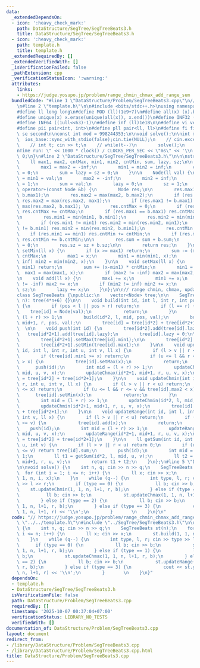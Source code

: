 ```yaml
---
data:
  _extendedDependsOn:
  - icon: ':heavy_check_mark:'
    path: DataStructure/SegTree/SegTreeBeats3.h
    title: DataStructure/SegTree/SegTreeBeats3.h
  - icon: ':heavy_check_mark:'
    path: template.h
    title: template.h
  _extendedRequiredBy: []
  _extendedVerifiedWith: []
  _isVerificationFailed: false
  _pathExtension: cpp
  _verificationStatusIcon: ':warning:'
  attributes:
    links:
    - https://judge.yosupo.jp/problem/range_chmin_chmax_add_range_sum
  bundledCode: "#line 1 \"DataStructure/Problem/SegTreeBeats3.cpp\"\n// https://judge.yosupo.jp/problem/range_chmin_chmax_add_range_sum\n\
    \n#line 2 \"template.h\"\n\n#include <bits/stdc++.h>\nusing namespace std;\n \n\
    #define ll long long\n#define MOD (ll)(1e9+7)\n#define all(x) (x).begin(),(x).end()\n\
    #define unique(x) x.erase(unique(all(x)), x.end())\n#define INF32 ((1ull<<31)-1)\n\
    #define INF64 ((1ull<<63)-1)\n#define inf (ll)1e18\n\n#define vi vector<int>\n\
    #define pii pair<int, int>\n#define pll pair<ll, ll>\n#define fi first\n#define\
    \ se second\n\nconst int mod = 998244353;\n\nvoid solve();\n\nint main(){\n  \
    \  ios_base::sync_with_stdio(false);cin.tie(NULL);\n    // cin.exceptions(cin.failbit);\n\
    \    // int t; cin >> t;\n    // while(t--)\n        solve();\n    cerr << \"\\\
    nTime run: \" << 1000 * clock() / CLOCKS_PER_SEC << \"ms\" << '\\n';\n    return\
    \ 0;\n}\n#line 2 \"DataStructure/SegTree/SegTreeBeats3.h\"\n\n\nstruct Node {\n\
    \    ll max1, max2, cntMax, min1, min2, cntMin, sum, lazy, sz;\n\n    Node() {\n\
    \        max1 = max2 = -inf;\n        min1 = min2 = inf;\n        cntMax = cntMin\
    \ = 0;\n        sum = lazy = sz = 0;\n    }\n\n    Node(ll val) {\n        max1\
    \ = min1 = val;\n        max2 = -inf;\n        min2 = inf;\n        cntMax = cntMin\
    \ = 1;\n        sum = val;\n        lazy = 0;\n        sz = 1;\n    }\n\n    Node\
    \ operator+(const Node &b) {\n        Node res;\n\n        res.max1 = max(max1,\
    \ b.max1);\n        res.max2 = max(max2, b.max2);\n        if (res.max1 != max1)\
    \ res.max2 = max(res.max2, max1);\n        if (res.max1 != b.max1) res.max2 =\
    \ max(res.max2, b.max1); \n        res.cntMax = 0;\n        if (res.max1 == max1)\
    \ res.cntMax += cntMax;\n        if (res.max1 == b.max1) res.cntMax += b.cntMax;\n\
    \n        res.min1 = min(min1, b.min1);\n        res.min2 = min(min2, b.min2);\n\
    \        if (res.min1 != min1) res.min2 = min(res.min2, min1);\n        if (res.min1\
    \ != b.min1) res.min2 = min(res.min2, b.min1);\n        res.cntMin = 0;\n    \
    \    if (res.min1 == min1) res.cntMin += cntMin;\n        if (res.min1 == b.min1)\
    \ res.cntMin += b.cntMin;\n\n        res.sum = sum + b.sum;\n        res.lazy\
    \ = 0;\n        res.sz = sz + b.sz;\n\n        return res;\n    }\n\n    void\
    \ setMin(ll x) {\n        if (x >= max1) return;\n        sum -= (max1 - x) *\
    \ cntMax;\n        max1 = x;\n        min1 = min(min1, x);\n        if (min2 !=\
    \ inf) min2 = min(min2, x);\n    }\n\n    void setMax(ll x) {\n        if (x <=\
    \ min1) return;\n        sum += (x-min1) * cntMin;\n        min1 = x;\n      \
    \  max1 = max(max1, x);\n        if (max2 != -inf) max2 = max(max2, x);\n    }\n\
    \n    void add(ll x) {\n        max1 += x;\n        min1 += x;\n        if (max2\
    \ != -inf) max2 += x;\n        if (min2 != inf) min2 += x;\n        sum += x *\
    \ sz;\n        lazy += x;\n    }\n};\n\n// range chmin, chmax, update range, sum\n\
    class SegTreeBeats {\npublic:\n    vector<Node> tree;\n\n    SegTreeBeats(int\
    \ n): tree(4*n+6) {}\n\n    void build(int id, int l, int r, int pos, ll val)\
    \ {\n        if (pos < l || pos > r) return;\n        if (l == r) {\n        \
    \    tree[id] = Node(val);\n            return;\n        }\n        int mid =\
    \ (l + r) >> 1;\n        build(id*2, l, mid, pos, val);\n        build(id*2+1,\
    \ mid+1, r, pos, val);\n        tree[id] = tree[id*2] + tree[id*2+1];\n    } \
    \  \n\n    void push(int id) {\n        tree[id*2].add(tree[id].lazy);\n     \
    \   tree[id*2+1].add(tree[id].lazy);\n        tree[id].lazy = 0;\n\n        tree[id*2].setMax(tree[id].min1);\n\
    \        tree[id*2+1].setMax(tree[id].min1);\n\n        tree[id*2].setMin(tree[id].max1);\n\
    \        tree[id*2+1].setMin(tree[id].max1);\n    }\n\n    void updateChmax(int\
    \ id, int l, int r, int u, int v, ll x) {\n        if (l > v || r < u) return;\n\
    \        if (tree[id].min1 >= x) return;\n        if (u <= l && r <= v && tree[id].min2\
    \ > x) {\n            tree[id].setMax(x);\n            return;\n        }\n  \
    \      push(id);\n        int mid = (l + r) >> 1;\n        updateChmax(id*2, l,\
    \ mid, u, v, x);\n        updateChmax(id*2+1, mid+1, r, u, v, x);\n        tree[id]\
    \ = tree[id*2] + tree[id*2+1];\n    }\n\n    void updateChmin(int id, int l, int\
    \ r, int u, int v, ll x) {\n        if (l > v || r < u) return;\n        if (tree[id].max1\
    \ <= x) return;\n        if (u <= l && r <= v && tree[id].max2 < x) {\n      \
    \      tree[id].setMin(x);\n            return;\n        }\n        push(id);\n\
    \        int mid = (l + r) >> 1;\n        updateChmin(id*2, l, mid, u, v, x);\n\
    \        updateChmin(id*2+1, mid+1, r, u, v, x);\n        tree[id] = tree[id*2]\
    \ + tree[id*2+1];\n    }\n\n    void updateRange(int id, int l, int r, int u,\
    \ int v, ll x) {\n        if (l > v || r < u) return;\n        if (u <= l && r\
    \ <= v) {\n            tree[id].add(x);\n            return;\n        }\n    \
    \    push(id);\n        int mid = (l + r) >> 1;\n        updateRange(id*2, l,\
    \ mid, u, v, x);\n        updateRange(id*2+1, mid+1, r, u, v, x);\n        tree[id]\
    \ = tree[id*2] + tree[id*2+1];\n    }\n\n    ll getSum(int id, int l, int r, int\
    \ u, int v) {\n        if (l > v || r < u) return 0;\n        if (u <= l && r\
    \ <= v) return tree[id].sum;\n        push(id);\n        int mid = (l + r) >>\
    \ 1;\n        ll t1 = getSum(id*2, l, mid, u, v);\n        ll t2 = getSum(id*2+1,\
    \ mid+1, r, u, v);\n        return t1 + t2;\n    }\n};\n#line 5 \"DataStructure/Problem/SegTreeBeats3.cpp\"\
    \n\nvoid solve() {\n    int n, q; cin >> n >> q;\n    SegTreeBeats st(n);\n  \
    \  for (int i = 1; i <= n; i++) {\n        ll x; cin >> x;\n        st.build(1,\
    \ 1, n, i, x);\n    }\n    while (q--) {\n        int type, l, r; cin >> type\
    \ >> l >> r;\n        if (type == 0) {\n            ll b; cin >> b;\n        \
    \    st.updateChmin(1, 1, n, l+1, r, b);\n        } else if (type == 1) {\n  \
    \          ll b; cin >> b;\n            st.updateChmax(1, 1, n, l+1, r, b);\n\
    \        } else if (type == 2) {\n            ll b; cin >> b;\n            st.updateRange(1,\
    \ 1, n, l+1, r, b);\n        } else if (type == 3) {\n            cout << st.getSum(1,\
    \ 1, n, l+1, r) << '\\n';\n        }       \n    }\n}\n"
  code: "// https://judge.yosupo.jp/problem/range_chmin_chmax_add_range_sum\n\n#include\
    \ \"../../template.h\"\n#include \"../SegTree/SegTreeBeats3.h\"\n\nvoid solve()\
    \ {\n    int n, q; cin >> n >> q;\n    SegTreeBeats st(n);\n    for (int i = 1;\
    \ i <= n; i++) {\n        ll x; cin >> x;\n        st.build(1, 1, n, i, x);\n\
    \    }\n    while (q--) {\n        int type, l, r; cin >> type >> l >> r;\n  \
    \      if (type == 0) {\n            ll b; cin >> b;\n            st.updateChmin(1,\
    \ 1, n, l+1, r, b);\n        } else if (type == 1) {\n            ll b; cin >>\
    \ b;\n            st.updateChmax(1, 1, n, l+1, r, b);\n        } else if (type\
    \ == 2) {\n            ll b; cin >> b;\n            st.updateRange(1, 1, n, l+1,\
    \ r, b);\n        } else if (type == 3) {\n            cout << st.getSum(1, 1,\
    \ n, l+1, r) << '\\n';\n        }       \n    }\n}"
  dependsOn:
  - template.h
  - DataStructure/SegTree/SegTreeBeats3.h
  isVerificationFile: false
  path: DataStructure/Problem/SegTreeBeats3.cpp
  requiredBy: []
  timestamp: '2025-10-07 00:37:04+07:00'
  verificationStatus: LIBRARY_NO_TESTS
  verifiedWith: []
documentation_of: DataStructure/Problem/SegTreeBeats3.cpp
layout: document
redirect_from:
- /library/DataStructure/Problem/SegTreeBeats3.cpp
- /library/DataStructure/Problem/SegTreeBeats3.cpp.html
title: DataStructure/Problem/SegTreeBeats3.cpp
---
```

